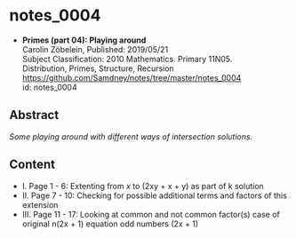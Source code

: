 # notes_0004

* **Primes (part 04): Playing around**  
Carolin Zöbelein, Published: 2019/05/21  
Subject Classification: 2010 Mathematics. Primary 11N05.  
Distribution, Primes, Structure, Recursion  
https://github.com/Samdney/notes/tree/master/notes_0004   
id: notes_0004  

## Abstract
*Some playing around with different ways of intersection solutions.*

## Content
* I. Page 1 - 6: Extenting from $x$ to (2xy + x + y) as part of k solution 
* II. Page 7 - 10: Checking for possible additional terms and factors of this extension
* III. Page 11 - 17: Looking at common and not common factor(s) case of original n(2x + 1) equation odd numbers (2x + 1)
